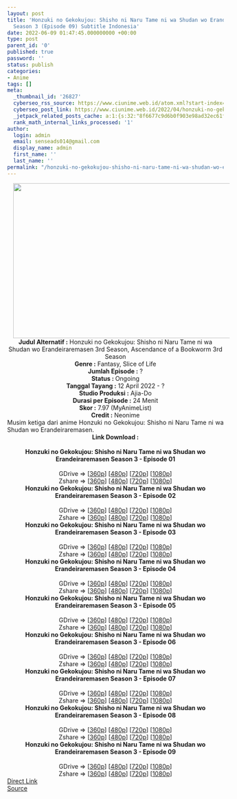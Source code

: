 ```yaml
---
layout: post
title: 'Honzuki no Gekokujou: Shisho ni Naru Tame ni wa Shudan wo Erandeiraremasen
  Season 3 (Episode 09) Subtitle Indonesia'
date: 2022-06-09 01:47:45.000000000 +00:00
type: post
parent_id: '0'
published: true
password: ''
status: publish
categories:
- Anime
tags: []
meta:
  _thumbnail_id: '26827'
  cyberseo_rss_source: https://www.ciunime.web.id/atom.xml?start-index=1
  cyberseo_post_link: https://www.ciunime.web.id/2022/04/honzuki-no-gekokujou-shisho-ni-naru.html
  _jetpack_related_posts_cache: a:1:{s:32:"8f6677c9d6b0f903e98ad32ec61f8deb";a:2:{s:7:"expires";i:1657172629;s:7:"payload";a:3:{i:0;a:1:{s:2:"id";i:26929;}i:1;a:1:{s:2:"id";i:26704;}i:2;a:1:{s:2:"id";i:26610;}}}}
  rank_math_internal_links_processed: '1'
author:
  login: admin
  email: senseads014@gmail.com
  display_name: admin
  first_name: ''
  last_name: ''
permalink: "/honzuki-no-gekokujou-shisho-ni-naru-tame-ni-wa-shudan-wo-erandeiraremasen-season-3-episode-09-subtitle-indonesia/"
---
```

<div class="separator" style="clear: both; text-align: center;"><a href="https://blogger.googleusercontent.com/img/b/R29vZ2xl/AVvXsEiKR9zkGIMr5qCgVR1Rb9DD-UxqN2ZdqHraPvs2CMRcpVcVqA2HtikwNP2sr8d9w9Pq24n88rY_0KDR8t1nN9apzJ2vInq2rpdS0mH1AC9flID6X8dPyjZ4tX23Ls44J19ww6wVrnZbieMjlQ7nQYlUKBnPL4jX6zy9U7jHGss7vK6vo5Ap76DblWAB/s1280/Honzuki%20no%20Gekokujou%20-%20Shisho%20ni%20Naru%20Tame%20ni%20wa%20Shudan%20wo%20Erandeirarem%20Season%203.jpg" style="margin-left: 1em; margin-right: 1em;"><img border="0" data-original-height="720" data-original-width="1280" height="360" src="{{ site.baseurl }}/assets/2022/06/Honzuki%20no%20Gekokujou%20-%20Shisho%20ni%20Naru%20Tame%20ni%20wa%20Shudan%20wo%20Erandeirarem%20Season%203.jpg" width="640" /></a></div>
<div class="separator" style="clear: both; text-align: center;"></div>
<div style="text-align: center;"><b>Judul</b><b><b> Alternatif</b> :</b> Honzuki no Gekokujou: Shisho ni Naru Tame ni wa Shudan wo Erandeiraremasen 3rd Season,&nbsp;Ascendance of a Bookworm 3rd Season</div>
<div style="text-align: center;"><b><b>Genre :</b></b> Fantasy, Slice of Life</div>
<div style="text-align: center;"><b>Jumlah Episode :</b> ?<br /><b>Status :&nbsp;</b>Ongoing<br /><b>Tanggal Tayang :</b> 12 April&nbsp;2022 - ?<br /><b>Studio Produksi :</b>&nbsp;Ajia-Do<br /><b>Durasi per Episode :</b> 24 Menit</div>
<div style="text-align: center;"><b>Skor :</b> 7.97 (MyAnimeList)</div>
<div style="text-align: center;"><b>Credit :</b>&nbsp;Neonime</div>
<div style="text-align: center;"></div>
<div style="text-align: justify;">Musim ketiga dari anime&nbsp;Honzuki no Gekokujou: Shisho ni Naru Tame ni wa Shudan wo Erandeiraremasen.</div>
<div style="text-align: justify;"></div>
<div style="text-align: justify;"></div>
<div style="text-align: center;">
<div style="text-align: center;">
<div style="text-align: left;">
<div style="text-align: center;"><b>Link Download :</b></div>
<div style="text-align: center;"><b><br /></b></div>
<div style="text-align: center;"><span style="text-align: left;"><b>Honzuki no Gekokujou: Shisho ni Naru Tame ni wa Shudan wo Erandeiraremasen Season 3&nbsp;</b></span><b>- Episode 01</b></div>
<div style="text-align: center;"><b><br /></b></div>
<div style="text-align: center;">GDrive =&gt; [<a href="http://www.solidfiles.com/v/4YXyX62nNejmV" target="_blank" rel="noopener">360p</a>] [<a href="https://acefile.co/f/72473395/neonime_aku-lakukan-apapun-demi-menjadi-pustakawan-s3-01-480p-zip" target="_blank" rel="noopener">480p</a>] [<a href="https://acefile.co/f/72473609/neonime_aku-lakukan-apapun-demi-menjadi-pustakawan-s3-01-720p-zip" target="_blank" rel="noopener">720p</a>] [<a href="https://acefile.co/f/72473943/neonime_aku-lakukan-apapun-demi-menjadi-pustakawan-s3-01-1080p-zip" target="_blank" rel="noopener">1080p</a>]</div>
<div style="text-align: center;">Zshare =&gt; [<a href="https://www81.zippyshare.com/v/wuFfPHZw/file.html" target="_blank" rel="noopener">360p</a>] [<a href="https://www41.zippyshare.com/v/e7pusukC/file.html" target="_blank" rel="noopener">480p</a>] [<a href="https://www93.zippyshare.com/v/MtyrDIFJ/file.html" target="_blank" rel="noopener">720p</a>] [<a href="https://www34.zippyshare.com/v/VOMZNw8r/file.html" target="_blank" rel="noopener">1080p</a>]</div>
<div style="text-align: center;"></div>
<div style="text-align: center;">
<div><span style="text-align: left;"><b>Honzuki no Gekokujou: Shisho ni Naru Tame ni wa Shudan wo Erandeiraremasen Season 3&nbsp;</b></span><b>- Episode 02</b></div>
<div><b><br /></b></div>
<div>GDrive =&gt; [<a href="http://www.solidfiles.com/v/5dXxdYyAjWyZ6" target="_blank" rel="noopener">360p</a>] [<a href="https://acefile.co/f/73086378/neonime_mukjizat_si_kutu_buku_s3_-_02-480p-zip" target="_blank" rel="noopener">480p</a>] [<a href="https://acefile.co/f/73086634/neonime_mukjizat_si_kutu_buku_s3_-_02-720p-zip" target="_blank" rel="noopener">720p</a>] [<a href="https://acefile.co/f/73086920/neonime_mukjizat_si_kutu_buku_s3_-_02-1080p-zip" target="_blank" rel="noopener">1080p</a>]</div>
<div>Zshare =&gt; [<a href="https://www36.zippyshare.com/v/gVPsTIIm/file.html" target="_blank" rel="noopener">360p</a>] [<a href="https://www26.zippyshare.com/v/GWGDfsR6/file.html" target="_blank" rel="noopener">480p</a>] [<a href="https://www109.zippyshare.com/v/5QRmBxOB/file.html" target="_blank" rel="noopener">720p</a>] [<a href="https://www29.zippyshare.com/v/hmEN8mF2/file.html" target="_blank" rel="noopener">1080p</a>]</div>
<div></div>
<div>
<div><span style="text-align: left;"><b>Honzuki no Gekokujou: Shisho ni Naru Tame ni wa Shudan wo Erandeiraremasen Season 3&nbsp;</b></span><b>- Episode 03</b></div>
<div><b><br /></b></div>
<div>GDrive =&gt; [<a href="http://www.solidfiles.com/v/XLVp2zYApDWew" target="_blank" rel="noopener">360p</a>] [<a href="https://acefile.co/f/73511118/neonime_mukjizat_si_kutu_buku_s3_-_03-480p-zip" target="_blank" rel="noopener">480p</a>] [<a href="https://acefile.co/f/73511513/neonime_mukjizat_si_kutu_buku_s3_-_03-720p-zip" target="_blank" rel="noopener">720p</a>] [<a href="https://acefile.co/f/73511844/neonime_mukjizat_si_kutu_buku_s3_-_03-1080p-zip" target="_blank" rel="noopener">1080p</a>]</div>
<div>Zshare =&gt; [<a href="https://www76.zippyshare.com/v/aFr14CNN/file.html" target="_blank" rel="noopener">360p</a>] [<a href="https://www119.zippyshare.com/v/EINU7enQ/file.html" target="_blank" rel="noopener">480p</a>] [<a href="https://www14.zippyshare.com/v/06yQ6wBL/file.html" target="_blank" rel="noopener">720p</a>] [<a href="https://www106.zippyshare.com/v/cr4aJIBS/file.html" target="_blank" rel="noopener">1080p</a>]</div>
</div>
<div></div>
<div>
<div><span style="text-align: left;"><b>Honzuki no Gekokujou: Shisho ni Naru Tame ni wa Shudan wo Erandeiraremasen Season 3&nbsp;</b></span><b>- Episode 04</b></div>
<div><b><br /></b></div>
<div>GDrive =&gt; [<a href="http://www.solidfiles.com/v/wWAY2XL5PraGX" target="_blank" rel="noopener">360p</a>] [<a href="https://acefile.co/f/73975565/neonime_mukjizat_si_kutu_buku_s3_-_04-480p-zip" target="_blank" rel="noopener">480p</a>] [<a href="https://acefile.co/f/73975698/neonime_mukjizat_si_kutu_buku_s3_-_04-720p-zip" target="_blank" rel="noopener">720p</a>] [<a href="https://acefile.co/f/73975870/neonime_mukjizat_si_kutu_buku_s3_-_04-1080p-zip" target="_blank" rel="noopener">1080p</a>]</div>
<div>Zshare =&gt; [<a href="https://www101.zippyshare.com/v/9iGI5H7S/file.html" target="_blank" rel="noopener">360p</a>] [<a href="https://www100.zippyshare.com/v/986GSTCc/file.html" target="_blank" rel="noopener">480p</a>] [<a href="https://www21.zippyshare.com/v/S78on2jb/file.html" target="_blank" rel="noopener">720p</a>] [<a href="https://www112.zippyshare.com/v/h0AznONY/file.html" target="_blank" rel="noopener">1080p</a>]</div>
</div>
<div></div>
<div>
<div><span style="text-align: left;"><b>Honzuki no Gekokujou: Shisho ni Naru Tame ni wa Shudan wo Erandeiraremasen Season 3&nbsp;</b></span><b>- Episode 05</b></div>
<div><b><br /></b></div>
<div>GDrive =&gt; [<a href="https://www.mp4upload.com/iq8p8vap4n9y" target="_blank" rel="noopener">360p</a>] [<a href="https://acefile.co/f/74471524/neonime_mukjizat_si_kutu_buku_s3_-_05-480p-zip" target="_blank" rel="noopener">480p</a>] [<a href="https://acefile.co/f/74471585/neonime_mukjizat_si_kutu_buku_s3_-_05-720p-zip" target="_blank" rel="noopener">720p</a>] [<a href="https://acefile.co/f/74471793/neonime_mukjizat_si_kutu_buku_s3_-_05-1080p-zip" target="_blank" rel="noopener">1080p</a>]</div>
<div>Zshare =&gt; [<a href="https://www16.zippyshare.com/v/61avX4Ge/file.html" target="_blank" rel="noopener">360p</a>] [<a href="https://www2.zippyshare.com/v/Rs5YKi2A/file.html" target="_blank" rel="noopener">480p</a>] [<a href="https://www108.zippyshare.com/v/j1KRzs81/file.html" target="_blank" rel="noopener">720p</a>] [<a href="https://www21.zippyshare.com/v/VICFjdtI/file.html" target="_blank" rel="noopener">1080p</a>]</div>
</div>
<div></div>
<div>
<div><span style="text-align: left;"><b>Honzuki no Gekokujou: Shisho ni Naru Tame ni wa Shudan wo Erandeiraremasen Season 3&nbsp;</b></span><b>- Episode 06</b></div>
<div><b><br /></b></div>
<div>GDrive =&gt; [<a href="https://www.mp4upload.com/5tzpq07jm952" target="_blank" rel="noopener">360p</a>] [<a href="https://acefile.co/f/75209708/neonime_mukjizat_si_kutu_buku_s3_-_06-480p-zip" target="_blank" rel="noopener">480p</a>] [<a href="https://acefile.co/f/75209887/neonime_mukjizat_si_kutu_buku_s3_-_06-720p-zip" target="_blank" rel="noopener">720p</a>] [<a href="https://acefile.co/f/75210141/neonime_mukjizat_si_kutu_buku_s3_-_06-1080p-zip" target="_blank" rel="noopener">1080p</a>]</div>
<div>Zshare =&gt; [<a href="https://www81.zippyshare.com/v/gwt5jW2L/file.html" target="_blank" rel="noopener">360p</a>] [<a href="https://www82.zippyshare.com/v/BwsFWXt5/file.html" target="_blank" rel="noopener">480p</a>] [<a href="https://www96.zippyshare.com/v/asgICDdC/file.html" target="_blank" rel="noopener">720p</a>] [<a href="https://www34.zippyshare.com/v/LaxR3YUK/file.html" target="_blank" rel="noopener">1080p</a>]</div>
</div>
<div></div>
<div>
<div><span style="text-align: left;"><b>Honzuki no Gekokujou: Shisho ni Naru Tame ni wa Shudan wo Erandeiraremasen Season 3&nbsp;</b></span><b>- Episode 07</b></div>
<div><b><br /></b></div>
<div>GDrive =&gt; [<a href="https://www.mp4upload.com/a8z59i2spisz" target="_blank" rel="noopener">360p</a>] [<a href="https://acefile.co/f/75447764/neonime_mukjizat_si_kutu_buku_s3_-_07-480p-zip" target="_blank" rel="noopener">480p</a>] [<a href="https://acefile.co/f/75447848/neonime_mukjizat_si_kutu_buku_s3_-_07-720p-zip" target="_blank" rel="noopener">720p</a>] [<a href="https://acefile.co/f/75447991/neonime_mukjizat_si_kutu_buku_s3_-_07-1080p-zip" target="_blank" rel="noopener">1080p</a>]</div>
<div>Zshare =&gt; [<a href="https://www34.zippyshare.com/v/MzZyfyPv/file.html" target="_blank" rel="noopener">360p</a>] [<a href="https://www18.zippyshare.com/v/qpu7hFig/file.html" target="_blank" rel="noopener">480p</a>] [<a href="https://www70.zippyshare.com/v/4FMIKTKN/file.html" target="_blank" rel="noopener">720p</a>] [<a href="https://www15.zippyshare.com/v/biMkzSrX/file.html" target="_blank" rel="noopener">1080p</a>]</div>
</div>
<div></div>
<div>
<div><span style="text-align: left;"><b>Honzuki no Gekokujou: Shisho ni Naru Tame ni wa Shudan wo Erandeiraremasen Season 3&nbsp;</b></span><b>- Episode 08</b></div>
<div><b><br /></b></div>
<div>GDrive =&gt; [<a href="http://www.solidfiles.com/v/NgYnw2DdDgg22" target="_blank" rel="noopener">360p</a>] [<a href="https://acefile.co/f/76026665/neonime_mukjizat_si_kutu_buku_s3_-_08-480p-zip" target="_blank" rel="noopener">480p</a>] [<a href="https://acefile.co/f/76026754/neonime_mukjizat_si_kutu_buku_s3_-_08-720p-zip" target="_blank" rel="noopener">720p</a>] [<a href="https://acefile.co/f/76034532/neonime_mukjizat_si_kutu_buku_s3_-_08-1080p-zip" target="_blank" rel="noopener">1080p</a>]</div>
<div>Zshare =&gt; [<a href="https://www49.zippyshare.com/v/aeu3xsYj/file.html" target="_blank" rel="noopener">360p</a>] [<a href="https://www13.zippyshare.com/v/SqAMI6vt/file.html" target="_blank" rel="noopener">480p</a>] [<a href="https://www80.zippyshare.com/v/PImrtmfk/file.html" target="_blank" rel="noopener">720p</a>] [<a href="https://www49.zippyshare.com/v/spbnHzVQ/file.html" target="_blank" rel="noopener">1080p</a>]</div>
</div>
<div></div>
<div>
<div><span style="text-align: left;"><b>Honzuki no Gekokujou: Shisho ni Naru Tame ni wa Shudan wo Erandeiraremasen Season 3&nbsp;</b></span><b>- Episode 09</b></div>
<div><b><br /></b></div>
<div>GDrive =&gt; [<a href="http://www.solidfiles.com/v/8y2ym8XP3gk4z" target="_blank" rel="noopener">360p</a>] [<a href="https://acefile.co/f/76539026/neonime_mukjizat_si_kutu_buku_s3_-_09-480p-zip" target="_blank" rel="noopener">480p</a>] [<a href="https://acefile.co/f/76539084/neonime_mukjizat_si_kutu_buku_s3_-_09-720p-zip" target="_blank" rel="noopener">720p</a>] [<a href="https://acefile.co/f/76539252/neonime_mukjizat_si_kutu_buku_s3_-_09-1080p-zip" target="_blank" rel="noopener">1080p</a>]</div>
<div>Zshare =&gt; [<a href="https://www73.zippyshare.com/v/jzvaLfe8/file.html" target="_blank" rel="noopener">360p</a>] [<a href="https://www21.zippyshare.com/v/fHM9eJsZ/file.html" target="_blank" rel="noopener">480p</a>] [<a href="https://www74.zippyshare.com/v/XeqQGZiU/file.html" target="_blank" rel="noopener">720p</a>] [<a href="https://www1.zippyshare.com/v/MQI3ouPV/file.html" target="_blank" rel="noopener">1080p</a>]</div>
</div>
</div>
</div>
</div>
</div>
<link rel="stylesheet" href="https://cdnjs.cloudflare.com/ajax/libs/font-awesome/4.7.0/css/font-awesome.min.css" />
<div class="divbtn"> <a href="https://handymansurrender.com/fihup8buzv?key=94550f7ce39444073321dde3b8782f97" class="btn"><i class="fa fa-download"></i> Direct Link</a> <br /><a href="https://www.ciunime.web.id/2022/04/honzuki-no-gekokujou-shisho-ni-naru.html">Source</a> </div>
